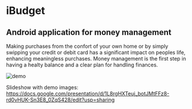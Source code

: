 # iBudget
## Android application for money management

Making purchases from the confort of your own home or by simply swipping your credit or debit card has a significant impact on peoples life, enhancing meaningless purchases.
Money management is the first step in having a healty balance and a clear plan for handling finances.

![demo](https://github.com/vladescualexandra/iBudget/blob/master/demo/demo.png)

Slideshow with demo images:
https://docs.google.com/presentation/d/1L8rgHXTeuj_botJMtFFz8-rd0vHUK-Sn3E8_0ZqS428/edit?usp=sharing
